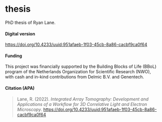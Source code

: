 # thesis
 PhD thesis of Ryan Lane.

#### Digital version
https://doi.org/10.4233/uuid:951afaeb-1f03-45cb-8a86-cacbf9ca0f64

#### Funding
This project was financially supported by the Building Blocks of
Life (BBoL) program of the Netherlands Organization for Scientific
Research (NWO), with cash and in-kind contributions from Delmic
B.V. and Genentech.

#### Citation (APA)
> Lane, R. (2022). _Integrated Array Tomography: Development and Applications of a Workflow for 3D
Correlative Light and Electron Microscopy_. https://doi.org/10.4233/uuid:951afaeb-1f03-45cb-8a86-cacbf9ca0f64
